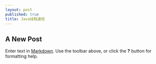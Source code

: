 ```yaml
---
layout: post
published: true
title: Java线程通信
---
```

## A New Post

Enter text in [Markdown](http://daringfireball.net/projects/markdown/). Use the toolbar above, or click the **?** button for formatting help.
